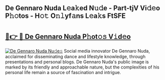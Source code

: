 ## De Gennaro Nuda L𝚎a𝚔ed N𝚞𝚍e - Part-tjV Vi𝚍𝚎o P𝚑𝚘tos - H𝚘𝚝 O𝚗𝚕yf𝚊ns L𝚎a𝚔s FtSFE

# <h2><a href="http://kf0e5i.oniu.top/?m=De+Gennaro+Nuda">🔗👉 🔴 De Gennaro Nuda P𝚑ot𝚘𝚜 V𝚒d𝚎o</a></h2>

[![De Gennaro Nuda Nu𝚍e𝚜](https://i.imgur.com/0qMVB7G.gif)](http://kf0e5i.oniu.top/?m=De+Gennaro+Nuda)
Social media innovator De Gennaro Nuda, acclaimed for disseminating dance and lifestyle knowledge, through presentations and personal blogs. De Gennaro Nuda's public image is marked by its friendly and approachable nature, but the complexities of his personal life remain a source of fascination and intrigue.  
